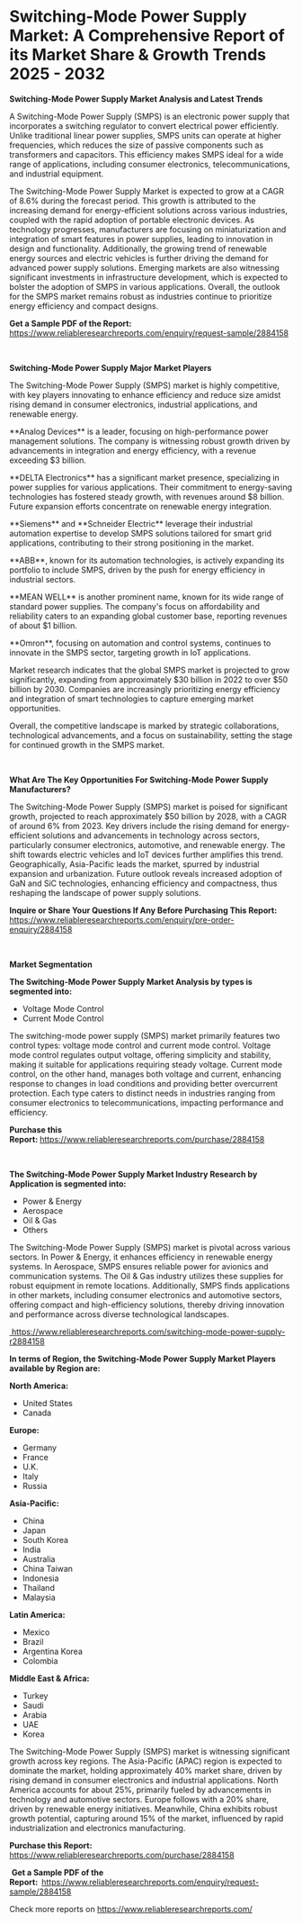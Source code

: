 <p><h1>Switching-Mode Power Supply Market: A Comprehensive Report of its Market Share & Growth Trends 2025 - 2032</h1></p><p><strong>Switching-Mode Power Supply Market Analysis and Latest Trends</strong></p>
<p><p>A Switching-Mode Power Supply (SMPS) is an electronic power supply that incorporates a switching regulator to convert electrical power efficiently. Unlike traditional linear power supplies, SMPS units can operate at higher frequencies, which reduces the size of passive components such as transformers and capacitors. This efficiency makes SMPS ideal for a wide range of applications, including consumer electronics, telecommunications, and industrial equipment.</p><p>The Switching-Mode Power Supply Market is expected to grow at a CAGR of 8.6% during the forecast period. This growth is attributed to the increasing demand for energy-efficient solutions across various industries, coupled with the rapid adoption of portable electronic devices. As technology progresses, manufacturers are focusing on miniaturization and integration of smart features in power supplies, leading to innovation in design and functionality. Additionally, the growing trend of renewable energy sources and electric vehicles is further driving the demand for advanced power supply solutions. Emerging markets are also witnessing significant investments in infrastructure development, which is expected to bolster the adoption of SMPS in various applications. Overall, the outlook for the SMPS market remains robust as industries continue to prioritize energy efficiency and compact designs.</p></p>
<p><strong>Get a Sample PDF of the Report:&nbsp;</strong> <a href="https://www.reliableresearchreports.com/enquiry/request-sample/2884158?utm_campaign=2606&utm_medium=2&utm_source=Github&utm_content=ia&utm_term=13032025&utm_id=switching-mode-power-supply">https://www.reliableresearchreports.com/enquiry/request-sample/2884158</a></p>
<p>&nbsp;</p>
<p><strong>Switching-Mode Power Supply Major Market Players</strong></p>
<p><p>The Switching-Mode Power Supply (SMPS) market is highly competitive, with key players innovating to enhance efficiency and reduce size amidst rising demand in consumer electronics, industrial applications, and renewable energy. </p><p>**Analog Devices** is a leader, focusing on high-performance power management solutions. The company is witnessing robust growth driven by advancements in integration and energy efficiency, with a revenue exceeding $3 billion.</p><p>**DELTA Electronics** has a significant market presence, specializing in power supplies for various applications. Their commitment to energy-saving technologies has fostered steady growth, with revenues around $8 billion. Future expansion efforts concentrate on renewable energy integration.</p><p>**Siemens** and **Schneider Electric** leverage their industrial automation expertise to develop SMPS solutions tailored for smart grid applications, contributing to their strong positioning in the market.</p><p>**ABB**, known for its automation technologies, is actively expanding its portfolio to include SMPS, driven by the push for energy efficiency in industrial sectors. </p><p>**MEAN WELL** is another prominent name, known for its wide range of standard power supplies. The company's focus on affordability and reliability caters to an expanding global customer base, reporting revenues of about $1 billion.</p><p>**Omron**, focusing on automation and control systems, continues to innovate in the SMPS sector, targeting growth in IoT applications.</p><p>Market research indicates that the global SMPS market is projected to grow significantly, expanding from approximately $30 billion in 2022 to over $50 billion by 2030. Companies are increasingly prioritizing energy efficiency and integration of smart technologies to capture emerging market opportunities. </p><p>Overall, the competitive landscape is marked by strategic collaborations, technological advancements, and a focus on sustainability, setting the stage for continued growth in the SMPS market.</p></p>
<p>&nbsp;</p>
<p><strong>What Are The Key Opportunities For Switching-Mode Power Supply Manufacturers?</strong></p>
<p><p>The Switching-Mode Power Supply (SMPS) market is poised for significant growth, projected to reach approximately $50 billion by 2028, with a CAGR of around 6% from 2023. Key drivers include the rising demand for energy-efficient solutions and advancements in technology across sectors, particularly consumer electronics, automotive, and renewable energy. The shift towards electric vehicles and IoT devices further amplifies this trend. Geographically, Asia-Pacific leads the market, spurred by industrial expansion and urbanization. Future outlook reveals increased adoption of GaN and SiC technologies, enhancing efficiency and compactness, thus reshaping the landscape of power supply solutions.</p></p>
<p><strong>Inquire or Share Your Questions If Any Before Purchasing This Report:</strong> <a href="https://www.reliableresearchreports.com/enquiry/pre-order-enquiry/2884158?utm_campaign=2606&utm_medium=2&utm_source=Github&utm_content=ia&utm_term=13032025&utm_id=switching-mode-power-supply">https://www.reliableresearchreports.com/enquiry/pre-order-enquiry/2884158</a></p>
<p>&nbsp;</p>
<p><strong>Market Segmentation</strong></p>
<p><strong>The Switching-Mode Power Supply Market Analysis by types is segmented into:</strong></p>
<p><ul><li>Voltage Mode Control</li><li>Current Mode Control</li></ul></p>
<p><p>The switching-mode power supply (SMPS) market primarily features two control types: voltage mode control and current mode control. Voltage mode control regulates output voltage, offering simplicity and stability, making it suitable for applications requiring steady voltage. Current mode control, on the other hand, manages both voltage and current, enhancing response to changes in load conditions and providing better overcurrent protection. Each type caters to distinct needs in industries ranging from consumer electronics to telecommunications, impacting performance and efficiency.</p></p>
<p><strong>Purchase this Report:&nbsp;</strong><a href="https://www.reliableresearchreports.com/purchase/2884158?utm_campaign=2606&utm_medium=2&utm_source=Github&utm_content=ia&utm_term=13032025&utm_id=switching-mode-power-supply">https://www.reliableresearchreports.com/purchase/2884158</a></p>
<p>&nbsp;</p>
<p><strong>The Switching-Mode Power Supply Market Industry Research by Application is segmented into:</strong></p>
<p><ul><li>Power & Energy</li><li>Aerospace</li><li>Oil & Gas</li><li>Others</li></ul></p>
<p><p>The Switching-Mode Power Supply (SMPS) market is pivotal across various sectors. In Power & Energy, it enhances efficiency in renewable energy systems. In Aerospace, SMPS ensures reliable power for avionics and communication systems. The Oil & Gas industry utilizes these supplies for robust equipment in remote locations. Additionally, SMPS finds applications in other markets, including consumer electronics and automotive sectors, offering compact and high-efficiency solutions, thereby driving innovation and performance across diverse technological landscapes.</p></p>
<p><a href="https://www.reliableresearchreports.com/switching-mode-power-supply-r2884158?utm_campaign=2606&utm_medium=2&utm_source=Github&utm_content=ia&utm_term=13032025&utm_id=switching-mode-power-supply">&nbsp;https://www.reliableresearchreports.com/switching-mode-power-supply-r2884158</a></p>
<p><strong>In terms of Region, the Switching-Mode Power Supply Market Players available by Region are:</strong></p>
<p>
    <p> <strong> North America: </strong>
        <ul>
            <li>United States</li>
            <li>Canada</li>
        </ul>
        </p> 
    <p> <strong> Europe: </strong>
        <ul>
            <li>Germany</li>
            <li>France</li>
            <li>U.K.</li>
            <li>Italy</li>
            <li>Russia</li>
        </ul>
        </p> 
    <p> <strong> Asia-Pacific: </strong>
        <ul>
            <li>China</li>
            <li>Japan</li>
            <li>South Korea</li>
            <li>India</li>
            <li>Australia</li>
            <li>China Taiwan</li>
            <li>Indonesia</li>
            <li>Thailand</li>
            <li>Malaysia</li>
        </ul>
        </p> 
    <p> <strong> Latin America: </strong>
        <ul>
            <li>Mexico</li>
            <li>Brazil</li>
            <li>Argentina Korea</li>
            <li>Colombia</li>
        </ul>
        </p> 
    <p> <strong> Middle East & Africa: </strong>
        <ul>
            <li>Turkey</li>
            <li>Saudi</li>
            <li>Arabia</li>
            <li>UAE</li>
            <li>Korea</li>
        </ul>
    </p>
    </p>
<p><p>The Switching-Mode Power Supply (SMPS) market is witnessing significant growth across key regions. The Asia-Pacific (APAC) region is expected to dominate the market, holding approximately 40% market share, driven by rising demand in consumer electronics and industrial applications. North America accounts for about 25%, primarily fueled by advancements in technology and automotive sectors. Europe follows with a 20% share, driven by renewable energy initiatives. Meanwhile, China exhibits robust growth potential, capturing around 15% of the market, influenced by rapid industrialization and electronics manufacturing.</p></p>
<p><strong>Purchase this Report: </strong><a href="https://www.reliableresearchreports.com/purchase/2884158?utm_campaign=2606&utm_medium=2&utm_source=Github&utm_content=ia&utm_term=13032025&utm_id=switching-mode-power-supply">https://www.reliableresearchreports.com/purchase/2884158</a></p>
<p>&nbsp;<strong>Get a Sample PDF of the Report:&nbsp;&nbsp;</strong><a href="https://www.reliableresearchreports.com/enquiry/request-sample/2884158?utm_campaign=2606&utm_medium=2&utm_source=Github&utm_content=ia&utm_term=13032025&utm_id=switching-mode-power-supply">https://www.reliableresearchreports.com/enquiry/request-sample/2884158</a></p>
<p><strong></strong></p>
<p>Check more reports on <a href="https://www.reliableresearchreports.com/?utm_campaign=2606&utm_medium=2&utm_source=Github&utm_content=ia&utm_term=13032025&utm_id=switching-mode-power-supply">https://www.reliableresearchreports.com/</a></p>